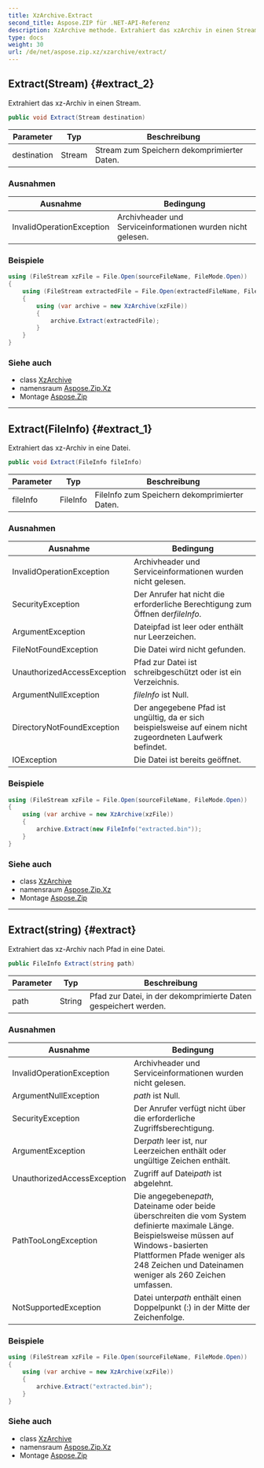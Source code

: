 ```yaml
---
title: XzArchive.Extract
second_title: Aspose.ZIP für .NET-API-Referenz
description: XzArchive methode. Extrahiert das xzArchiv in einen Stream.
type: docs
weight: 30
url: /de/net/aspose.zip.xz/xzarchive/extract/
---
```

## Extract(Stream) {#extract_2}

Extrahiert das xz-Archiv in einen Stream.

```csharp
public void Extract(Stream destination)
```

| Parameter | Typ | Beschreibung |
| --- | --- | --- |
| destination | Stream | Stream zum Speichern dekomprimierter Daten. |

### Ausnahmen

| Ausnahme | Bedingung |
| --- | --- |
| InvalidOperationException | Archivheader und Serviceinformationen wurden nicht gelesen. |

### Beispiele

```csharp
using (FileStream xzFile = File.Open(sourceFileName, FileMode.Open))
{
    using (FileStream extractedFile = File.Open(extractedFileName, FileMode.Create))
    {
        using (var archive = new XzArchive(xzFile))
        {
            archive.Extract(extractedFile);
        }
    }
}
```

### Siehe auch

* class [XzArchive](../)
* namensraum [Aspose.Zip.Xz](../../xzarchive/)
* Montage [Aspose.Zip](../../../)

---

## Extract(FileInfo) {#extract_1}

Extrahiert das xz-Archiv in eine Datei.

```csharp
public void Extract(FileInfo fileInfo)
```

| Parameter | Typ | Beschreibung |
| --- | --- | --- |
| fileInfo | FileInfo | FileInfo zum Speichern dekomprimierter Daten. |

### Ausnahmen

| Ausnahme | Bedingung |
| --- | --- |
| InvalidOperationException | Archivheader und Serviceinformationen wurden nicht gelesen. |
| SecurityException | Der Anrufer hat nicht die erforderliche Berechtigung zum Öffnen der*fileInfo*. |
| ArgumentException | Dateipfad ist leer oder enthält nur Leerzeichen. |
| FileNotFoundException | Die Datei wird nicht gefunden. |
| UnauthorizedAccessException | Pfad zur Datei ist schreibgeschützt oder ist ein Verzeichnis. |
| ArgumentNullException | *fileInfo* ist Null. |
| DirectoryNotFoundException | Der angegebene Pfad ist ungültig, da er sich beispielsweise auf einem nicht zugeordneten Laufwerk befindet. |
| IOException | Die Datei ist bereits geöffnet. |

### Beispiele

```csharp
using (FileStream xzFile = File.Open(sourceFileName, FileMode.Open))
{
    using (var archive = new XzArchive(xzFile))
    {
        archive.Extract(new FileInfo("extracted.bin"));
    }
}
```

### Siehe auch

* class [XzArchive](../)
* namensraum [Aspose.Zip.Xz](../../xzarchive/)
* Montage [Aspose.Zip](../../../)

---

## Extract(string) {#extract}

Extrahiert das xz-Archiv nach Pfad in eine Datei.

```csharp
public FileInfo Extract(string path)
```

| Parameter | Typ | Beschreibung |
| --- | --- | --- |
| path | String | Pfad zur Datei, in der dekomprimierte Daten gespeichert werden. |

### Ausnahmen

| Ausnahme | Bedingung |
| --- | --- |
| InvalidOperationException | Archivheader und Serviceinformationen wurden nicht gelesen. |
| ArgumentNullException | *path* ist Null. |
| SecurityException | Der Anrufer verfügt nicht über die erforderliche Zugriffsberechtigung. |
| ArgumentException | Der*path* leer ist, nur Leerzeichen enthält oder ungültige Zeichen enthält. |
| UnauthorizedAccessException | Zugriff auf Datei*path* ist abgelehnt. |
| PathTooLongException | Die angegebene*path*, Dateiname oder beide überschreiten die vom System definierte maximale Länge. Beispielsweise müssen auf Windows-basierten Plattformen Pfade weniger als 248 Zeichen und Dateinamen weniger als 260 Zeichen umfassen. |
| NotSupportedException | Datei unter*path* enthält einen Doppelpunkt (:) in der Mitte der Zeichenfolge. |

### Beispiele

```csharp
using (FileStream xzFile = File.Open(sourceFileName, FileMode.Open))
{
    using (var archive = new XzArchive(xzFile))
    {
        archive.Extract("extracted.bin");
    }
}
```

### Siehe auch

* class [XzArchive](../)
* namensraum [Aspose.Zip.Xz](../../xzarchive/)
* Montage [Aspose.Zip](../../../)


